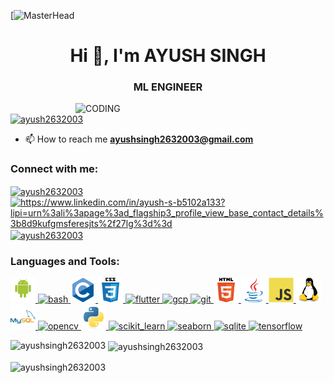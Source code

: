 
[![MasterHead](https://media.licdn.com/dms/image/D4D16AQFbi0XKIlDdwQ/profile-displaybackgroundimage-shrink_350_1400/0/1683626652191?e=1691625600&v=beta&t=zPbFrL7HXSDehbt745550PPVKTR5_siH5bZqO8kBRY4)

<h1 align="center">Hi 👋, I'm AYUSH SINGH</h1>
<h3 align="center">ML ENGINEER </h3>
<img align="right" alt="CODING" width ="400" src="https://media4.giphy.com/media/qgQUggAC3Pfv687qPC/giphy.gif">


<p align="left"> <a href="https://twitter.com/ayush2632003" target="blank"><img src="https://img.shields.io/twitter/follow/ayush2632003?logo=twitter&style=for-the-badge" alt="ayush2632003" /></a> </p>

- 📫 How to reach me **ayushsingh2632003@gmail.com**
<h3 align="left">Connect with me:</h3>
<p align="left">
<a href="https://twitter.com/ayush2632003" target="blank"><img align="center" src="https://raw.githubusercontent.com/rahuldkjain/github-profile-readme-generator/master/src/images/icons/Social/twitter.svg" alt="ayush2632003" height="30" width="40" /></a>
<a href="https://linkedin.com/in/https://www.linkedin.com/in/ayush-s-b5102a133?lipi=urn%3ali%3apage%3ad_flagship3_profile_view_base_contact_details%3b8d9kufgmsferesjts%2f27lg%3d%3d" target="blank"><img align="center" src="https://raw.githubusercontent.com/rahuldkjain/github-profile-readme-generator/master/src/images/icons/Social/linked-in-alt.svg" alt="https://www.linkedin.com/in/ayush-s-b5102a133?lipi=urn%3ali%3apage%3ad_flagship3_profile_view_base_contact_details%3b8d9kufgmsferesjts%2f27lg%3d%3d" height="30" width="40" /></a>
<a href="https://kaggle.com/ayush2632003" target="blank"><img align="center" src="https://raw.githubusercontent.com/rahuldkjain/github-profile-readme-generator/master/src/images/icons/Social/kaggle.svg" alt="ayush2632003" height="30" width="40" /></a>
</p>

<h3 align="left">Languages and Tools:</h3>
<p align="left"> <a href="https://developer.android.com" target="_blank" rel="noreferrer"> <img src="https://raw.githubusercontent.com/devicons/devicon/master/icons/android/android-original-wordmark.svg" alt="android" width="40" height="40"/> </a> <a href="https://www.gnu.org/software/bash/" target="_blank" rel="noreferrer"> <img src="https://www.vectorlogo.zone/logos/gnu_bash/gnu_bash-icon.svg" alt="bash" width="40" height="40"/> </a> <a href="https://www.cprogramming.com/" target="_blank" rel="noreferrer"> <img src="https://raw.githubusercontent.com/devicons/devicon/master/icons/c/c-original.svg" alt="c" width="40" height="40"/> </a> <a href="https://www.w3schools.com/css/" target="_blank" rel="noreferrer"> <img src="https://raw.githubusercontent.com/devicons/devicon/master/icons/css3/css3-original-wordmark.svg" alt="css3" width="40" height="40"/> </a> <a href="https://flutter.dev" target="_blank" rel="noreferrer"> <img src="https://www.vectorlogo.zone/logos/flutterio/flutterio-icon.svg" alt="flutter" width="40" height="40"/> </a> <a href="https://cloud.google.com" target="_blank" rel="noreferrer"> <img src="https://www.vectorlogo.zone/logos/google_cloud/google_cloud-icon.svg" alt="gcp" width="40" height="40"/> </a> <a href="https://git-scm.com/" target="_blank" rel="noreferrer"> <img src="https://www.vectorlogo.zone/logos/git-scm/git-scm-icon.svg" alt="git" width="40" height="40"/> </a> <a href="https://www.w3.org/html/" target="_blank" rel="noreferrer"> <img src="https://raw.githubusercontent.com/devicons/devicon/master/icons/html5/html5-original-wordmark.svg" alt="html5" width="40" height="40"/> </a> <a href="https://www.java.com" target="_blank" rel="noreferrer"> <img src="https://raw.githubusercontent.com/devicons/devicon/master/icons/java/java-original.svg" alt="java" width="40" height="40"/> </a> <a href="https://developer.mozilla.org/en-US/docs/Web/JavaScript" target="_blank" rel="noreferrer"> <img src="https://raw.githubusercontent.com/devicons/devicon/master/icons/javascript/javascript-original.svg" alt="javascript" width="40" height="40"/> </a> <a href="https://www.linux.org/" target="_blank" rel="noreferrer"> <img src="https://raw.githubusercontent.com/devicons/devicon/master/icons/linux/linux-original.svg" alt="linux" width="40" height="40"/> </a> <a href="https://www.mysql.com/" target="_blank" rel="noreferrer"> <img src="https://raw.githubusercontent.com/devicons/devicon/master/icons/mysql/mysql-original-wordmark.svg" alt="mysql" width="40" height="40"/> </a> <a href="https://opencv.org/" target="_blank" rel="noreferrer"> <img src="https://www.vectorlogo.zone/logos/opencv/opencv-icon.svg" alt="opencv" width="40" height="40"/> </a> <a href="https://www.python.org" target="_blank" rel="noreferrer"> <img src="https://raw.githubusercontent.com/devicons/devicon/master/icons/python/python-original.svg" alt="python" width="40" height="40"/> </a> <a href="https://scikit-learn.org/" target="_blank" rel="noreferrer"> <img src="https://upload.wikimedia.org/wikipedia/commons/0/05/Scikit_learn_logo_small.svg" alt="scikit_learn" width="40" height="40"/> </a> <a href="https://seaborn.pydata.org/" target="_blank" rel="noreferrer"> <img src="https://seaborn.pydata.org/_images/logo-mark-lightbg.svg" alt="seaborn" width="40" height="40"/> </a> <a href="https://www.sqlite.org/" target="_blank" rel="noreferrer"> <img src="https://www.vectorlogo.zone/logos/sqlite/sqlite-icon.svg" alt="sqlite" width="40" height="40"/> </a> <a href="https://www.tensorflow.org" target="_blank" rel="noreferrer"> <img src="https://www.vectorlogo.zone/logos/tensorflow/tensorflow-icon.svg" alt="tensorflow" width="40" height="40"/> </a> </p>

<p><img align="left" src="https://github-readme-stats.vercel.app/api/top-langs?username=ayushsingh2632003&show_icons=true&locale=en&layout=compact" alt="ayushsingh2632003" /></p>

<p>&nbsp;<img align="center" src="https://github-readme-stats.vercel.app/api?username=ayushsingh2632003&show_icons=true&locale=en" alt="ayushsingh2632003" /></p>

<p><img align="center" src="https://github-readme-streak-stats.herokuapp.com/?user=ayushsingh2632003&" alt="ayushsingh2632003" /></p>
